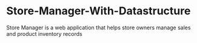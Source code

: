 # Store-Manager-With-Datastructure
Store Manager is a web application that helps store owners manage sales and product inventory  records
